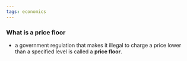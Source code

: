 ```yaml
---
tags: economics
---
```


### What is a price floor
- a government regulation that makes it illegal to charge a price lower than a specified level is called a **price floor**.